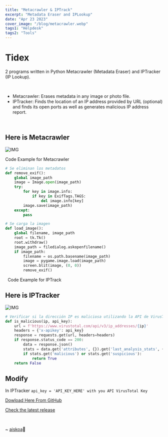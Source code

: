 ```yaml
---
title: "Metacrawler & IPTrack"
excerpt: "Metadata Eraser and IPLookup"
date: "Apr 23 2023"
cover_image: "/blog/metacrawler.webp"
tags1: "Helpdesk"
tags2: "Tools"
---
```


# Tidex

2 programs written in Python Metacrawler (Metadata Eraser) and IPTracker (IP Lookup).

&nbsp;

* Metacrawler: Erases metadata in any image or photo file.
* IPTracker: Finds the location of an IP address provided by URL (optional) and finds its open ports as well as generates malicious IP address report.

&nbsp;

## Here is Metacrawler

![IMG](https://i.ibb.co/Qv9TfyZ/Metacrawler.png)

Code Example for Metacrawler

```python
# Se eliminan los metadatos
def remove_exif():
    global image_path
    image = Image.open(image_path)
    try:
        for key in image.info:
            if key in ExifTags.TAGS:
                del image.info[key]
        image.save(image_path)
    except:
        pass

# Se carga la imagen
def load_image():
    global filename, image_path
    root = tk.Tk()
    root.withdraw()
    image_path = filedialog.askopenfilename()
    if image_path:
        filename = os.path.basename(image_path)
        image = pygame.image.load(image_path)
        screen.blit(image, (0, 0))
        remove_exif()
```

&nbsp;
Code Example for IPTrack
## Here is IPTracker

![IMG](https://i.ibb.co/tbTMP0g/IPTracker.png)

```python
# Verificar si la dirección IP es maliciosa utilizando la API de VirusTotal
def is_malicious(ip, api_key):
    url = f'https://www.virustotal.com/api/v3/ip_addresses/{ip}'
    headers = {'x-apikey': api_key}
    response = requests.get(url, headers=headers)
    if response.status_code == 200:
        data = response.json()
        stats = data.get('attributes', {}).get('last_analysis_stats', {})
        if stats.get('malicious') or stats.get('suspicious'):
            return True
    return False
```

## Modify

In IPTracker
`api_key = 'API_KEY_HERE' with you API VirusTotal Key`

[Dowload Here From GitHub](https://github.com/aiskoadt/Metacrawler-IPTracker)

[Check the latest release](https://github.com/aiskoadt/Metacrawler-IPTracker/releases/tag/Metacrawlerv1)

&nbsp;

~ [aiskoa](https://aiskoa.vercel.app/portfolio)💜
